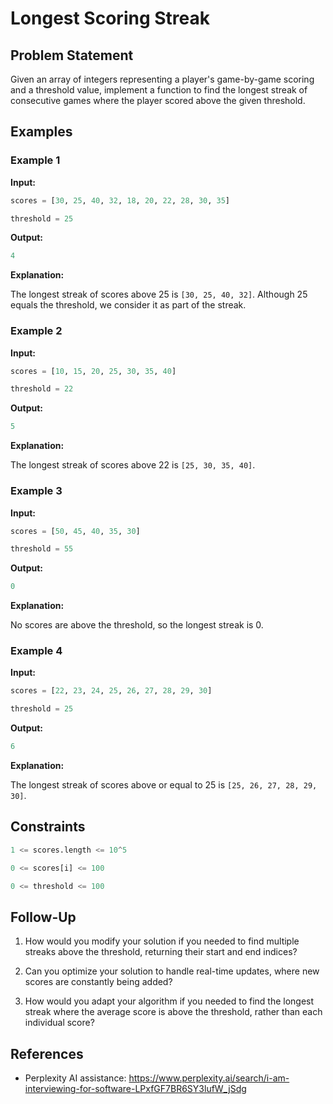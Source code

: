 # Longest Scoring Streak

## Problem Statement

Given an array of integers representing a player's game-by-game scoring and a threshold value,
implement a function to find the longest streak of consecutive games where the player scored 
above the given threshold.

## Examples

### Example 1

**Input:**

~~~python
scores = [30, 25, 40, 32, 18, 20, 22, 28, 30, 35]

threshold = 25
~~~

**Output:**

~~~python
4
~~~

**Explanation:**

The longest streak of scores above 25 is `[30, 25, 40, 32]`.
Although 25 equals the threshold, we consider it as part of the streak.

### Example 2

**Input:**

~~~python
scores = [10, 15, 20, 25, 30, 35, 40]

threshold = 22
~~~

**Output:**

~~~python
5
~~~

**Explanation:**

The longest streak of scores above 22 is `[25, 30, 35, 40]`.

### Example 3

**Input:**

~~~python
scores = [50, 45, 40, 35, 30]

threshold = 55
~~~

**Output:**

~~~python
0
~~~

**Explanation:**

No scores are above the threshold, so the longest streak is 0.

### Example 4

**Input:**

~~~python
scores = [22, 23, 24, 25, 26, 27, 28, 29, 30]

threshold = 25
~~~

**Output:**

~~~python
6
~~~

**Explanation:**

The longest streak of scores above or equal to 25 is `[25, 26, 27, 28, 29, 30]`.

## Constraints

~~~python
1 <= scores.length <= 10^5

0 <= scores[i] <= 100

0 <= threshold <= 100
~~~

## Follow-Up

1. How would you modify your solution if you needed to find multiple streaks above the threshold,
returning their start and end indices?

2. Can you optimize your solution to handle real-time updates, where new scores are
constantly being added?

3. How would you adapt your algorithm if you needed to find the longest streak where
the average score is above the threshold, rather than each individual score?

## References

- Perplexity AI assistance: https://www.perplexity.ai/search/i-am-interviewing-for-software-LPxfGF7BR6SY3lufW_jSdg
